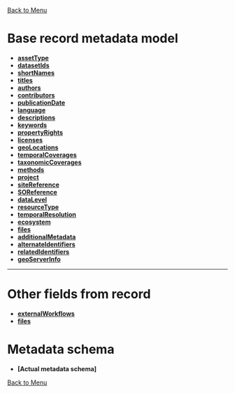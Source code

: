 [Back to Menu](../main.md)

# Base record metadata model
- **[assetType](assetType.md)**
- **[datasetIds](datasetIds.md)**
- **[shortNames](shortNames.md)**
- **[titles](titles.md)**
- **[authors](authors.md)**
- **[contributors](contributors.md)**
- **[publicationDate](publicationDate.md)**
- **[language](language.md)**
- **[descriptions](descriptions.md)**
- **[keywords](keywords.md)**
- **[propertyRights](propertyRights.md)**
- **[licenses](licenses.md)**
- **[geoLocations](geoLocations.md)**
- **[temporalCoverages](temportalCoverages.md)**
- **[taxonomicCoverages](taxonomicCoverages.md)**
- **[methods](methods.md)**
- **[project](project.md)**
- **[siteReference](siteReference.md)**
- **[SOReference](SOReference.md)**
- **[dataLevel](dataLevel.md)**
- **[resourceType](ResourceType.md)**
- **[temporalResolution](temporalResolution.md)**
- **[ecosystem](ecosystem.md)**
- **[files](externalFiles.md)**
- **[additionalMetadata](additionalMetadata.md)**
- **[alternateIdentifiers](alternateIdentifiers.md)**
- **[relatedIdentifiers](relatedIdentifiers.md)**
- **[geoServerInfo](geoServerInfo.md)**

---

# Other fields from record

- **[externalWorkflows](externalWorkflows.md)**
- **[files](files.md)**

# Metadata schema
- **[Actual metadata schema]**

[Back to Menu](../main.md)
